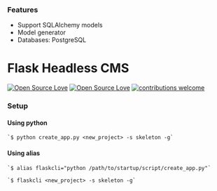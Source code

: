 ### Features

- Support SQLAlchemy models
- Model generator
- Databases: PostgreSQL

# Flask Headless CMS

[![Open Source Love](https://badges.frapsoft.com/os/v2/open-source.svg?v=103)](https://github.com/sartim/flask-headless-cms)
[![Open Source Love](https://badges.frapsoft.com/os/mit/mit.svg?v=102)](https://github.com/sartim/flask-headless-cms/blob/master/LICENSE)
[![contributions welcome](https://img.shields.io/badge/contributions-welcome-brightgreen.svg?style=flat)](https://github.com/sartim/flask-headless-cms/issues)

### Setup

#### Using python

    `$ python create_app.py <new_project> -s skeleton -g`

#### Using alias

    `$ alias flaskcli="python /path/to/startup/script/create_app.py"`

    `$ flaskcli <new_project> -s skeleton -g`
